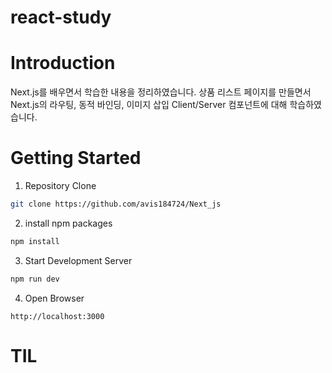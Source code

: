 # react-study

# Introduction
Next.js를 배우면서 학습한 내용을 정리하였습니다.
상품 리스트 페이지를 만들면서 Next.js의 라우팅, 동적 바인딩, 이미지 삽입
Client/Server 컴포넌트에 대해 학습하였습니다.

# Getting Started
1. Repository Clone
```bash
git clone https://github.com/avis184724/Next_js
```

2. install npm packages
```bash
npm install
```

3. Start Development Server
```bash
npm run dev
```

4. Open Browser
```
http://localhost:3000
```

# TIL
